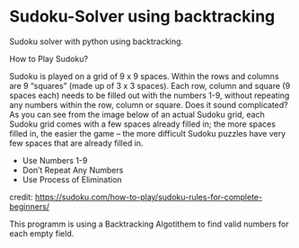 # Sudoku-Solver using backtracking
Sudoku solver with python using backtracking.

How to Play Sudoku?

Sudoku is played on a grid of 9 x 9 spaces. Within the rows and columns are 9 “squares” (made up of 3 x 3 spaces). Each row, column and square (9 spaces each) 
needs to be filled out with the numbers 1-9, without repeating any numbers within the row, column or square. Does it sound complicated? As you can see from the image below of an actual Sudoku grid, each Sudoku grid comes with a few spaces already filled in; the more spaces filled in, the easier the game – the more difficult Sudoku puzzles have very few spaces that are already filled in.

- Use Numbers 1-9
- Don’t Repeat Any Numbers
- Use Process of Elimination

credit: 
https://sudoku.com/how-to-play/sudoku-rules-for-complete-beginners/


This programm is using a Backtracking Algotithem to find valid numbers for each empty field.
